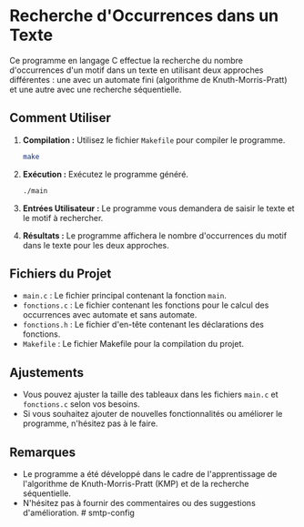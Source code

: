 # Recherche d'Occurrences dans un Texte

Ce programme en langage C effectue la recherche du nombre d'occurrences d'un motif dans un texte en utilisant deux approches différentes : une avec un automate fini (algorithme de Knuth-Morris-Pratt) et une autre avec une recherche séquentielle.

## Comment Utiliser

1. **Compilation :** Utilisez le fichier `Makefile` pour compiler le programme.

    ```bash
    make
    ```

2. **Exécution :** Exécutez le programme généré.

    ```bash
    ./main
    ```

3. **Entrées Utilisateur :** Le programme vous demandera de saisir le texte et le motif à rechercher.

4. **Résultats :** Le programme affichera le nombre d'occurrences du motif dans le texte pour les deux approches.

## Fichiers du Projet

- `main.c` : Le fichier principal contenant la fonction `main`.
- `fonctions.c` : Le fichier contenant les fonctions pour le calcul des occurrences avec automate et sans automate.
- `fonctions.h` : Le fichier d'en-tête contenant les déclarations des fonctions.
- `Makefile` : Le fichier Makefile pour la compilation du projet.

## Ajustements

- Vous pouvez ajuster la taille des tableaux dans les fichiers `main.c` et `fonctions.c` selon vos besoins.
- Si vous souhaitez ajouter de nouvelles fonctionnalités ou améliorer le programme, n'hésitez pas à le faire.

## Remarques

- Le programme a été développé dans le cadre de l'apprentissage de l'algorithme de Knuth-Morris-Pratt (KMP) et de la recherche séquentielle.
- N'hésitez pas à fournir des commentaires ou des suggestions d'amélioration.
#   s m t p - c o n f i g  
 